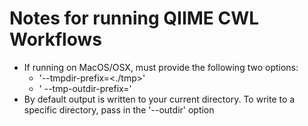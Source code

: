 # Notes for running QIIME CWL Workflows
* If running on MacOS/OSX, must provide the following two options:
  * '--tmpdir-prefix=<./tmp>'
  * ' --tmp-outdir-prefix=<out>'
* By default output is written to your current directory.  To write to a specific directory, pass in the '--outdir' option